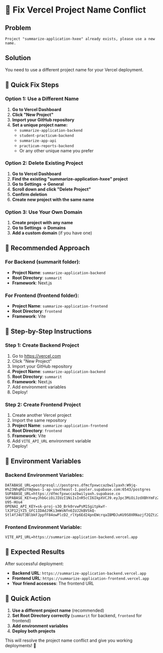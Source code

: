 # 🔧 Fix Vercel Project Name Conflict

## Problem
```
Project "summarize-application-hxee" already exists, please use a new name.
```

## Solution
You need to use a different project name for your Vercel deployment.

## 🚀 Quick Fix Steps

### Option 1: Use a Different Name
1. **Go to Vercel Dashboard**
2. **Click "New Project"**
3. **Import your GitHub repository**
4. **Set a unique project name:**
   - `summarize-application-backend`
   - `student-practicum-backend`
   - `summarize-app-api`
   - `practicum-reports-backend`
   - Or any other unique name you prefer

### Option 2: Delete Existing Project
1. **Go to Vercel Dashboard**
2. **Find the existing "summarize-application-hxee" project**
3. **Go to Settings → General**
4. **Scroll down and click "Delete Project"**
5. **Confirm deletion**
6. **Create new project with the same name**

### Option 3: Use Your Own Domain
1. **Create project with any name**
2. **Go to Settings → Domains**
3. **Add a custom domain** (if you have one)

## 🎯 Recommended Approach

### For Backend (summarit folder):
- **Project Name**: `summarize-application-backend`
- **Root Directory**: `summarit`
- **Framework**: Next.js

### For Frontend (frontend folder):
- **Project Name**: `summarize-application-frontend`
- **Root Directory**: `frontend`
- **Framework**: Vite

## 📝 Step-by-Step Instructions

### Step 1: Create Backend Project
1. Go to https://vercel.com
2. Click "New Project"
3. Import your GitHub repository
4. **Project Name**: `summarize-application-backend`
5. **Root Directory**: `summarit`
6. **Framework**: Next.js
7. Add environment variables
8. Deploy!

### Step 2: Create Frontend Project
1. Create another Vercel project
2. Import the same repository
3. **Project Name**: `summarize-application-frontend`
4. **Root Directory**: `frontend`
5. **Framework**: Vite
6. Add `VITE_API_URL` environment variable
7. Deploy!

## 🔧 Environment Variables

### Backend Environment Variables:
```env
DATABASE_URL=postgresql://postgres.dfmcfpxwccazbwilyaxh:W9jq-H%23NhqRGzYA@aws-1-ap-southeast-1.pooler.supabase.com:6543/postgres
SUPABASE_URL=https://dfmcfpxwccazbwilyaxh.supabase.co
SUPABASE_KEY=eyJhbGciOiJIUzI1NiIsInR5cCI6IkpXVCJ9.eyJpc3MiOiJzdXBhYmFzZSIsInJlZiI6ImRmbWNmcHh3Y2NhemJ3aWx5YXhoIiwicm9sZSI6InNlcnZpY2Vfcm9sZSIsImlhdCI6MTc1OTI3MTA1OSwiZXhwIjoyMDc0ODQ3MDU5fQ.lpZYQL38ImwKAUlp6tPol_ubVtqPYKdBTC-U95-HUu4
OPENAI_API_KEY=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
```

### Frontend Environment Variable:
```env
VITE_API_URL=https://summarize-application-backend.vercel.app
```

## 🎉 Expected Results

After successful deployment:
- **Backend URL**: `https://summarize-application-backend.vercel.app`
- **Frontend URL**: `https://summarize-application-frontend.vercel.app`
- **Your friend accesses**: The frontend URL

## 🚀 Quick Action

1. **Use a different project name** (recommended)
2. **Set Root Directory correctly** (`summarit` for backend, `frontend` for frontend)
3. **Add environment variables**
4. **Deploy both projects**

This will resolve the project name conflict and give you working deployments! 🎯
